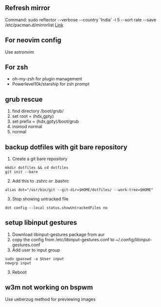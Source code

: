 ## Refresh mirror 
Command: sudo reflector --verbose --country 'India' -l 5 --sort rate --save /etc/pacman.d/mirrorlist
[Link](https://ostechnix.com/retrieve-latest-mirror-list-using-reflector-arch-linux/)

## For neovim config
Use astronvim

## For zsh
- oh-my-zsh for plugin management
- Powerlevel10k/starship for zsh prompt

## grub rescue 
1. find directory /boot/grub/
2. set root = (hdx,gpty)
3. set prefix = (hdx,gpty)/boot/grub
4. insmod normal 
5. normal

## backup dotfiles with git bare repository
1. Create a git bare repository 
```
mkdir dotfiles && cd dotfiles
git init --bare
```
2. Add this to .zshrc or .bashrc
```
alias dot="/usr/bin/git --git-dir=$HOME/dotfiles/ --work-tree=$HOME" 
```
3. Stop showing untracked file
```
dot config --local status.showUntrackedFiles no
```

## setup libinput gestures
1. Download libinput-gestures package from aur
2. copy the config from /etc/libinput-gestures.conf to ~/.config/libinput-gestures.conf
3. Add user to input group
```
sudo gpasswd -a $User input
newgrp input
```
3. Reboot

## w3m not working on bspwm
Use ueberzug method for previewing images

